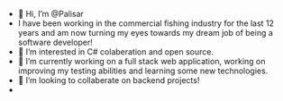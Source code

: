 - 👋 Hi, I’m @Palisar
- I have been working in the commercial fishing industry for the last 12 years and am now turning my eyes towards my dream job of being a software developer!
- 👀 I’m interested in C# colaberation and open source. 
- 🌱 I’m currently working on a full stack web application, working on improving my testing abilities and learning some new technologies.
- 💞️ I’m looking to collaberate on backend projects!
-

<!---
Palisar/Palisar is a ✨ special ✨ repository because its `README.md` (this file) appears on your GitHub profile.
You can click the Preview link to take a look at your changes.
--->
